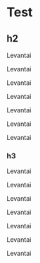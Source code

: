 # Test

## h2

Levantai

Levantai

Levantai

Levantai

Levantai

Levantai

Levantai

### h3

Levantai

Levantai

Levantai

Levantai

Levantai

Levantai

Levantai


